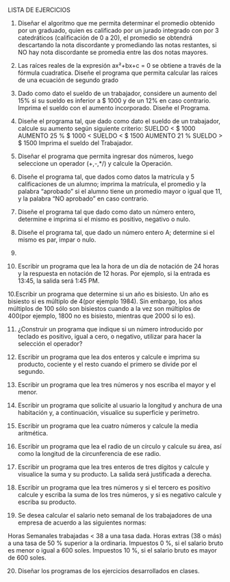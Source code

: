 LISTA DE EJERCICIOS

1. Diseñar el algoritmo que me permita determinar el promedio obtenido por un graduado, quien es 
calificado por un jurado integrado con por 3 catedráticos (calificación de 0 a 20), el promedio se 
obtendrá descartando la nota discordante y promediando las notas restantes, si NO hay nota 
discordante se promedia entre las dos notas mayores.

2. Las raíces reales de la expresión ax²+bx+c = 0 se obtiene a través de la fórmula cuadratica. Diseñe el programa que permita calcular las raíces de una ecuación de segundo grado
3. Dado como dato el sueldo de un trabajador, considere un aumento del 15% si su sueldo es inferior a $ 
1000 y de un 12% en caso contrario. Imprima el sueldo con el aumento incorporado. Diseñe el Programa.
4. Diseñe el programa tal, que dado como dato el sueldo de un trabajador, calcule su aumento según 
siguiente criterio:
      SUELDO < $ 1000           AUMENTO 25 %
$ 1000 < SUELDO < $ 1500        AUMENTO 21 %
      SUELDO > $ 1500
Imprima el sueldo del Trabajador.
5. Diseñar el programa que permita ingresar dos números, luego seleccione un operador (+,-,*/) y calcule 
la Operación. 

6. Diseñe el programa tal, que dados como datos la matrícula y 5 calificaciones de un alumno; imprima 
la matrícula, el promedio y la palabra “aprobado” si el alumno tiene un promedio mayor o igual que 
11, y la palabra “NO aprobado” en caso contrario.

7. Diseñe el programa tal que dado como dato un número entero, determine e imprima si el mismo es 
positivo, negativo o nulo.

8. Diseñe el programa tal, que dado un número entero A; determine si el mismo es par, impar o nulo.
9. 
10. Escribir un programa que lea la hora de un día de notación de 24 horas y la respuesta en notación de 
12 horas. Por ejemplo, si la entrada es 13:45, la salida será 1:45 PM. 

10.Escribir un programa que determine si un año es bisiesto. Un año es bisiesto si es múltiplo de 4(por 
ejemplo 1984). Sin embargo, los años múltiplos de 100 sólo son bisiestos cuando a la vez son múltiplos 
de 400(por ejemplo, 1800 no es bisiesto, mientras que 2000 si lo es). 

11. ¿Construir un programa que indique si un número introducido por teclado es positivo, igual a cero, o 
negativo, utilizar para hacer la selección el operador? 

12. Escribir un programa que lea dos enteros y calcule e imprima su producto, cociente y el resto cuando 
el primero se divide por el segundo.

13. Escribir un programa que lea tres números y nos escriba el mayor y el menor.

14. Escribir un programa que solicite al usuario la longitud y anchura de una habitación y, a 
continuación, visualice su superficie y perímetro. 

15. Escribir un programa que lea cuatro números y calcule la media aritmética. 

16. Escribir un programa que lea el radio de un círculo y calcule su área, así como la longitud de la 
circunferencia de ese radio.

17. Escribir un programa que lea tres enteros de tres dígitos y calcule y visualice la suma y su producto. 
La salida será justificada a derecha.

18. Escribir un programa que lea tres números y si el tercero es positivo calcule y escriba la suma de los 
tres números, y si es negativo calcule y escriba su producto.

19. Se desea calcular el salario neto semanal de los trabajadores de una empresa de acuerdo a las 
siguientes normas: 

Horas Semanales trabajadas < 38 a una tasa dada.
Horas extras (38 o más) a una tasa de 50 % superior a la ordinaria. 
Impuestos 0 %, si el salario bruto es menor o igual a 600 soles.
Impuestos 10 %, si el salario bruto es mayor de 600 soles.

20. Diseñar los programas de los ejercicios desarrollados en clases.
